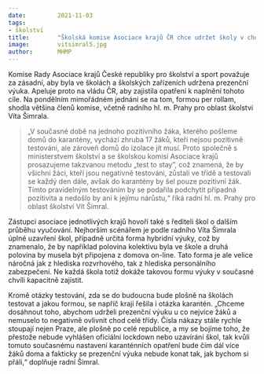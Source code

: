 ```yaml
---
date:         2021-11-03
tags:         
- školství
title:        "Školská komise Asociace krajů ČR chce udržet školy v chodu a s prezenční výukou. Radní Šimral za Prahu souhlasí"
image: 	      vitsimral5.jpg
author:       MHMP
---
```


Komise Rady Asociace krajů České republiky pro školství a sport považuje za zásadní, aby byla ve školách a školských zařízeních udržena prezenční výuka. Apeluje proto na vládu ČR, aby zajistila opatření k naplnění tohoto cíle. Na pondělním mimořádném jednání se na tom, formou per rollam, shodla většina členů komise, včetně radního hl. m. Prahy pro oblast školství Víta Šimrala.

> „V současné době na jednoho pozitivního žáka, kterého pošleme domů do karantény, vychází zhruba 17 žáků, kteří nejsou pozitivně testováni, ale zároveň domů do izolace jít musí. Proto společně s ministerstvem školství a se školskou komisí Asociace krajů prosazujeme takzvanou metodu „test to stay”, což znamená, že by všichni žáci, kteří jsou negativně testováni, zůstali ve třídě a testovali se každý den dále, avšak do karantény by šel pouze pozitivní žák. Tímto pravidelným testováním by se podařila podchytit případná pozitivita a nedošlo by ani k jejímu nárůstu,“ říká radní hl. m. Prahy pro oblast školství Vít Šimral.

Zástupci asociace jednotlivých krajů hovoří také s řediteli škol o dalším průběhu vyučování. Nejhorším scénářem je podle radního Víta Šimrala úplné uzavření škol, případně určitá forma hybridní výuky, což by znamenalo, že by například polovina kolektivu byla ve škole a druhá polovina by musela být připojena z domova on-line. Tato forma je ale velice náročná jak z hlediska rozvrhového, tak z hlediska personálního zabezpečení. Ne každá škola totiž dokáže takovou formu výuky v současné chvíli kapacitně zajistit.

Kromě otázky testování, zda se do budoucna bude plošně na školách testovat a jakou formou, se napříč kraji řešila i otázka karantén. „Chceme dosáhnout toho, abychom udrželi prezenční výuku u co nejvíce žáků a nemuselo to negativně ovlivnit chod celé třídy. Čísla nákazy stále rychle stoupají nejen Praze, ale plošně po celé republice, a my se bojíme toho, že přestože nebude vyhlášen oficiální lockdown nebo uzavírání škol, tak kvůli tomuto současnému nastavení karanténních opatření bude čím dál více žáků doma a fakticky se prezenční výuka nebude konat tak, jak bychom si přáli,“ doplňuje radní Šimral.

 
